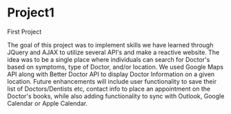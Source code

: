 # Project1
First Project

The goal of this project was to implement skills we have learned through JQuery and AJAX to utilize several API's and make a reactive website. The idea was to be a single place where individuals can search for Doctor's based on symptoms, type of Doctor, and/or location. We used Google Maps API along with Better Doctor API to display Doctor Information on a given location. Future enhancements will include user functionality to save their list of Doctors/Dentists etc, contact info to place an appointment on the Doctor's books, while also adding functionality to sync with Outlook, Google Calendar or Apple Calendar. 
